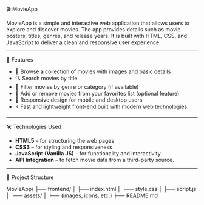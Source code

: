 🎬 MovieApp

MovieApp is a simple and interactive web application that allows users to explore and discover movies. The app provides details such as movie posters, titles, genres, and release years. It is built with HTML, CSS, and JavaScript to deliver a clean and responsive user experience.

---

🌟 Features

- 🎥 Browse a collection of movies with images and basic details  
- 🔍 Search movies by title  
- 🧭 Filter movies by genre or category (if available)  
- 💾 Add or remove movies from your favorites list (optional feature)  
- 📱 Responsive design for mobile and desktop users  
- ⚡ Fast and lightweight front-end built with modern web technologies  

---

🛠️ Technologies Used

- **HTML5** – for structuring the web pages  
- **CSS3** – for styling and responsiveness  
- **JavaScript (Vanilla JS)** – for functionality and interactivity  
- **API Integration** – to fetch movie data from a third-party source. 

---

📂 Project Structure

MovieApp/
├── frontend/
│ ├── index.html
│ ├── style.css
│ ├── script.js
│ └── assets/
│ └── (images, icons, etc.)
├── README.md
